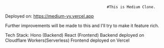                                                   #This is Medium Clone. 

Deployed on: https://medium-vy.vercel.app

Further improvements will be made to this and I'll try to make it feature rich.

Tech Stack: Hono (Backend)
            React (Frontend)
            Backend deployed on Cloudflare Workers(Serverless)
            Frontend deployed on Vercel
            

